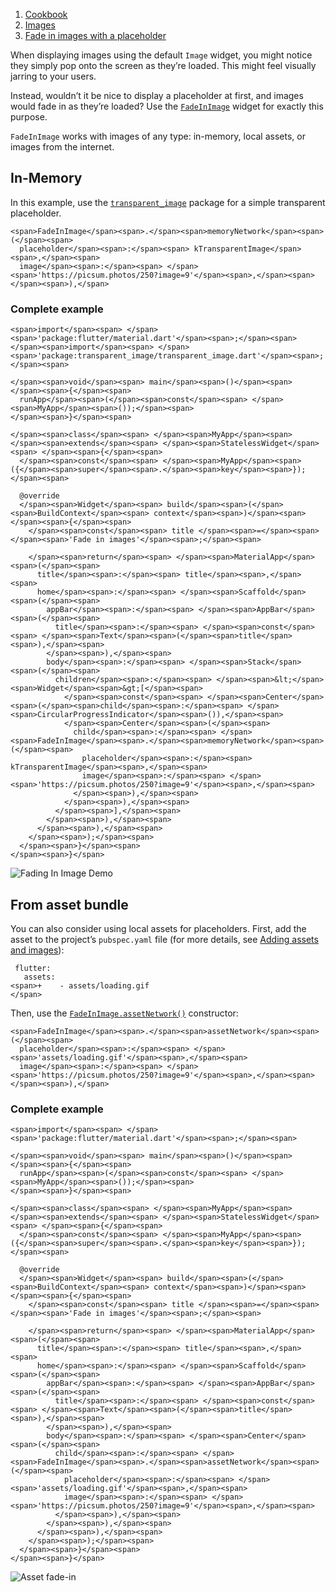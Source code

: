 1.  [Cookbook](https://docs.flutter.dev/cookbook)
2.  [Images](https://docs.flutter.dev/cookbook/images)
3.  [Fade in images with a placeholder](https://docs.flutter.dev/cookbook/images/fading-in-images)

When displaying images using the default `Image` widget, you might notice they simply pop onto the screen as they’re loaded. This might feel visually jarring to your users.

Instead, wouldn’t it be nice to display a placeholder at first, and images would fade in as they’re loaded? Use the [`FadeInImage`](https://api.flutter.dev/flutter/widgets/FadeInImage-class.html) widget for exactly this purpose.

`FadeInImage` works with images of any type: in-memory, local assets, or images from the internet.

## In-Memory

In this example, use the [`transparent_image`](https://pub.dev/packages/transparent_image) package for a simple transparent placeholder.

```
<span>FadeInImage</span><span>.</span><span>memoryNetwork</span><span>(</span><span>
  placeholder</span><span>:</span><span> kTransparentImage</span><span>,</span><span>
  image</span><span>:</span><span> </span><span>'https://picsum.photos/250?image=9'</span><span>,</span><span>
</span><span>),</span>
```

### Complete example

```
<span>import</span><span> </span><span>'package:flutter/material.dart'</span><span>;</span><span>
</span><span>import</span><span> </span><span>'package:transparent_image/transparent_image.dart'</span><span>;</span><span>

</span><span>void</span><span> main</span><span>()</span><span> </span><span>{</span><span>
  runApp</span><span>(</span><span>const</span><span> </span><span>MyApp</span><span>());</span><span>
</span><span>}</span><span>

</span><span>class</span><span> </span><span>MyApp</span><span> </span><span>extends</span><span> </span><span>StatelessWidget</span><span> </span><span>{</span><span>
  </span><span>const</span><span> </span><span>MyApp</span><span>({</span><span>super</span><span>.</span><span>key</span><span>});</span><span>

  @override
  </span><span>Widget</span><span> build</span><span>(</span><span>BuildContext</span><span> context</span><span>)</span><span> </span><span>{</span><span>
    </span><span>const</span><span> title </span><span>=</span><span> </span><span>'Fade in images'</span><span>;</span><span>

    </span><span>return</span><span> </span><span>MaterialApp</span><span>(</span><span>
      title</span><span>:</span><span> title</span><span>,</span><span>
      home</span><span>:</span><span> </span><span>Scaffold</span><span>(</span><span>
        appBar</span><span>:</span><span> </span><span>AppBar</span><span>(</span><span>
          title</span><span>:</span><span> </span><span>const</span><span> </span><span>Text</span><span>(</span><span>title</span><span>),</span><span>
        </span><span>),</span><span>
        body</span><span>:</span><span> </span><span>Stack</span><span>(</span><span>
          children</span><span>:</span><span> </span><span>&lt;</span><span>Widget</span><span>&gt;[</span><span>
            </span><span>const</span><span> </span><span>Center</span><span>(</span><span>child</span><span>:</span><span> </span><span>CircularProgressIndicator</span><span>()),</span><span>
            </span><span>Center</span><span>(</span><span>
              child</span><span>:</span><span> </span><span>FadeInImage</span><span>.</span><span>memoryNetwork</span><span>(</span><span>
                placeholder</span><span>:</span><span> kTransparentImage</span><span>,</span><span>
                image</span><span>:</span><span> </span><span>'https://picsum.photos/250?image=9'</span><span>,</span><span>
              </span><span>),</span><span>
            </span><span>),</span><span>
          </span><span>],</span><span>
        </span><span>),</span><span>
      </span><span>),</span><span>
    </span><span>);</span><span>
  </span><span>}</span><span>
</span><span>}</span>
```

![Fading In Image Demo](https://docs.flutter.dev/assets/images/docs/cookbook/fading-in-images.gif)

## From asset bundle

You can also consider using local assets for placeholders. First, add the asset to the project’s `pubspec.yaml` file (for more details, see [Adding assets and images](https://docs.flutter.dev/ui/assets/assets-and-images)):

```
 flutter:
   assets:
<span>+    - assets/loading.gif
</span>
```

Then, use the [`FadeInImage.assetNetwork()`](https://api.flutter.dev/flutter/widgets/FadeInImage/FadeInImage.assetNetwork.html) constructor:

```
<span>FadeInImage</span><span>.</span><span>assetNetwork</span><span>(</span><span>
  placeholder</span><span>:</span><span> </span><span>'assets/loading.gif'</span><span>,</span><span>
  image</span><span>:</span><span> </span><span>'https://picsum.photos/250?image=9'</span><span>,</span><span>
</span><span>),</span>
```

### Complete example

```
<span>import</span><span> </span><span>'package:flutter/material.dart'</span><span>;</span><span>

</span><span>void</span><span> main</span><span>()</span><span> </span><span>{</span><span>
  runApp</span><span>(</span><span>const</span><span> </span><span>MyApp</span><span>());</span><span>
</span><span>}</span><span>

</span><span>class</span><span> </span><span>MyApp</span><span> </span><span>extends</span><span> </span><span>StatelessWidget</span><span> </span><span>{</span><span>
  </span><span>const</span><span> </span><span>MyApp</span><span>({</span><span>super</span><span>.</span><span>key</span><span>});</span><span>

  @override
  </span><span>Widget</span><span> build</span><span>(</span><span>BuildContext</span><span> context</span><span>)</span><span> </span><span>{</span><span>
    </span><span>const</span><span> title </span><span>=</span><span> </span><span>'Fade in images'</span><span>;</span><span>

    </span><span>return</span><span> </span><span>MaterialApp</span><span>(</span><span>
      title</span><span>:</span><span> title</span><span>,</span><span>
      home</span><span>:</span><span> </span><span>Scaffold</span><span>(</span><span>
        appBar</span><span>:</span><span> </span><span>AppBar</span><span>(</span><span>
          title</span><span>:</span><span> </span><span>const</span><span> </span><span>Text</span><span>(</span><span>title</span><span>),</span><span>
        </span><span>),</span><span>
        body</span><span>:</span><span> </span><span>Center</span><span>(</span><span>
          child</span><span>:</span><span> </span><span>FadeInImage</span><span>.</span><span>assetNetwork</span><span>(</span><span>
            placeholder</span><span>:</span><span> </span><span>'assets/loading.gif'</span><span>,</span><span>
            image</span><span>:</span><span> </span><span>'https://picsum.photos/250?image=9'</span><span>,</span><span>
          </span><span>),</span><span>
        </span><span>),</span><span>
      </span><span>),</span><span>
    </span><span>);</span><span>
  </span><span>}</span><span>
</span><span>}</span>
```

![Asset fade-in](https://docs.flutter.dev/assets/images/docs/cookbook/fading-in-asset-demo.gif)